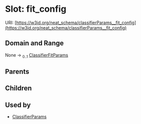 
# Slot: fit_config




URI: [https://w3id.org/neat_schema/classifierParams__fit_config](https://w3id.org/neat_schema/classifierParams__fit_config)


## Domain and Range

None &#8594;  <sub>0..1</sub> [ClassifierFitParams](ClassifierFitParams.md)

## Parents


## Children


## Used by

 * [ClassifierParams](ClassifierParams.md)
